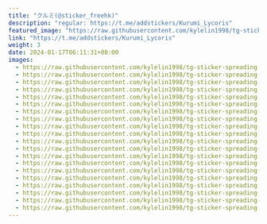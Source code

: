 ```yaml
---
title: "クルミ(@sticker_freehk)"
description: "regular: https://t.me/addstickers/Kurumi_Lycoris"
featured_image: "https://raw.githubusercontent.com/kylelin1998/tg-sticker-spreading-worldwide-images/main/img/39d7c2ca-94b5-4f64-92da-5b75fe6e5b93.jpg"
link: "https://t.me/addstickers/Kurumi_Lycoris"
weight: 3
date: 2024-01-17T06:11:31+08:00
images:
  - https://raw.githubusercontent.com/kylelin1998/tg-sticker-spreading-worldwide-images/main/img/39d7c2ca-94b5-4f64-92da-5b75fe6e5b93.jpg
  - https://raw.githubusercontent.com/kylelin1998/tg-sticker-spreading-worldwide-images/main/img/95ebf236-6b7a-4d27-b6b0-3e26811a37d0.jpg
  - https://raw.githubusercontent.com/kylelin1998/tg-sticker-spreading-worldwide-images/main/img/57861601-aa79-4424-b8a7-cb7d84cbf3aa.jpg
  - https://raw.githubusercontent.com/kylelin1998/tg-sticker-spreading-worldwide-images/main/img/2624538e-fb89-4acf-8b61-d3887a2b3a7d.jpg
  - https://raw.githubusercontent.com/kylelin1998/tg-sticker-spreading-worldwide-images/main/img/115a6702-2dac-4d4d-87d5-329a9de870bc.jpg
  - https://raw.githubusercontent.com/kylelin1998/tg-sticker-spreading-worldwide-images/main/img/4be42391-5214-4a29-9baa-33e99cf70fbe.jpg
  - https://raw.githubusercontent.com/kylelin1998/tg-sticker-spreading-worldwide-images/main/img/68f7eb7d-829e-49f8-b66b-e1e06ddae407.jpg
  - https://raw.githubusercontent.com/kylelin1998/tg-sticker-spreading-worldwide-images/main/img/96899329-9c02-4c4f-bf2b-6e43cfc67833.jpg
  - https://raw.githubusercontent.com/kylelin1998/tg-sticker-spreading-worldwide-images/main/img/e942e018-da4a-42df-af65-787ee9dfafce.jpg
  - https://raw.githubusercontent.com/kylelin1998/tg-sticker-spreading-worldwide-images/main/img/cc0c9be1-291a-4341-92a9-57daacfbf08d.jpg
  - https://raw.githubusercontent.com/kylelin1998/tg-sticker-spreading-worldwide-images/main/img/bb3997c7-b7f2-4149-bf4e-51cd763ccf2e.jpg
  - https://raw.githubusercontent.com/kylelin1998/tg-sticker-spreading-worldwide-images/main/img/29432f9d-d66a-4225-80a5-2d19b2d49518.jpg
  - https://raw.githubusercontent.com/kylelin1998/tg-sticker-spreading-worldwide-images/main/img/e0c011c1-ebad-46d3-9e6d-7bb677fbfe42.jpg
  - https://raw.githubusercontent.com/kylelin1998/tg-sticker-spreading-worldwide-images/main/img/517859bc-594c-4768-a106-a05efc960806.jpg
  - https://raw.githubusercontent.com/kylelin1998/tg-sticker-spreading-worldwide-images/main/img/7ff722a3-1100-44c9-8088-33108791f0e9.jpg
  - https://raw.githubusercontent.com/kylelin1998/tg-sticker-spreading-worldwide-images/main/img/a74386ea-1e15-4c6a-a9b1-0d2b03eb3e57.jpg
  - https://raw.githubusercontent.com/kylelin1998/tg-sticker-spreading-worldwide-images/main/img/1a5ee2c2-d611-4028-9d7b-c2959f234135.jpg
  - https://raw.githubusercontent.com/kylelin1998/tg-sticker-spreading-worldwide-images/main/img/51ceb188-aae6-4fc2-8a69-632844aebc03.jpg
  - https://raw.githubusercontent.com/kylelin1998/tg-sticker-spreading-worldwide-images/main/img/4a53ef8e-ecdd-4c0d-ad67-8d6fe1636325.jpg
  - https://raw.githubusercontent.com/kylelin1998/tg-sticker-spreading-worldwide-images/main/img/d72caaac-e533-4f6e-a9cc-8e2bd70d68be.jpg
---
```

